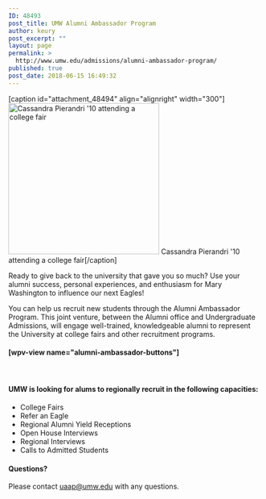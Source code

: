 ```yaml
---
ID: 48493
post_title: UMW Alumni Ambassador Program
author: keury
post_excerpt: ""
layout: page
permalink: >
  http://www.umw.edu/admissions/alumni-ambassador-program/
published: true
post_date: 2018-06-15 16:49:32
---
```

[caption id="attachment_48494" align="alignright" width="300"]<img class="wp-image-48494 size-medium" src="http://www.umw.edu/admissions/wp-content/uploads/sites/6/2018/06/Alumni-College-Fair-300x300.jpg" alt="Cassandra Pierandri '10 attending a college fair" width="300" height="300" /> Cassandra Pierandri '10 attending a college fair[/caption]
<p class="pageIntroText">Ready to give back to the university that gave you so much? Use your alumni success, personal experiences, and enthusiasm for Mary Washington to influence our next Eagles!</p>
You can help us recruit new students through the Alumni Ambassador Program. This joint venture, between the Alumni office and Undergraduate Admissions, will engage well-trained, knowledgeable alumni to represent the University at college fairs and other recruitment programs.
<h4>[wpv-view name="alumni-ambassador-buttons"]</h4>
<h4></h4>
&nbsp;
<h4></h4>
<h4>UMW is looking for alums to regionally recruit in the following capacities:</h4>
<ul>
 	<li>College Fairs</li>
 	<li>Refer an Eagle</li>
 	<li>Regional Alumni Yield Receptions</li>
 	<li>Open House Interviews</li>
 	<li>Regional Interviews</li>
 	<li>Calls to Admitted Students</li>
</ul>
<h4>Questions?</h4>
Please contact <a href="mailto:uaap@umw.edu">uaap@umw.edu</a> with any questions.